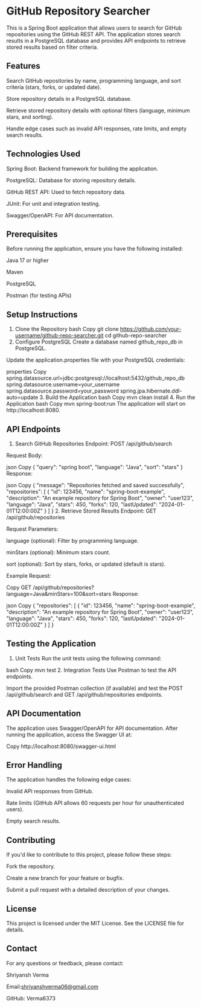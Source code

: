 # GitHub Repository Searcher

This is a Spring Boot application that allows users to search for GitHub repositories using the GitHub REST API. The application stores search results in a PostgreSQL database and provides API endpoints to retrieve stored results based on filter criteria.

## Features
Search GitHub repositories by name, programming language, and sort criteria (stars, forks, or updated date).

Store repository details in a PostgreSQL database.

Retrieve stored repository details with optional filters (language, minimum stars, and sorting).

Handle edge cases such as invalid API responses, rate limits, and empty search results.

## Technologies Used
Spring Boot: Backend framework for building the application.

PostgreSQL: Database for storing repository details.

GitHub REST API: Used to fetch repository data.

JUnit: For unit and integration testing.

Swagger/OpenAPI: For API documentation.

## Prerequisites
Before running the application, ensure you have the following installed:

Java 17 or higher

Maven

PostgreSQL

Postman (for testing APIs)

## Setup Instructions
1. Clone the Repository
bash
Copy
git clone https://github.com/your-username/github-repo-searcher.git
cd github-repo-searcher
2. Configure PostgreSQL
Create a database named github_repo_db in PostgreSQL.

Update the application.properties file with your PostgreSQL credentials:

properties
Copy
spring.datasource.url=jdbc:postgresql://localhost:5432/github_repo_db
spring.datasource.username=your_username
spring.datasource.password=your_password
spring.jpa.hibernate.ddl-auto=update
3. Build the Application
bash
Copy
mvn clean install
4. Run the Application
bash
Copy
mvn spring-boot:run
The application will start on http://localhost:8080.

## API Endpoints
1. Search GitHub Repositories
Endpoint: POST /api/github/search

Request Body:

json
Copy
{
  "query": "spring boot",
  "language": "Java",
  "sort": "stars"
}
Response:

json
Copy
{
  "message": "Repositories fetched and saved successfully",
  "repositories": [
    {
      "id": 123456,
      "name": "spring-boot-example",
      "description": "An example repository for Spring Boot",
      "owner": "user123",
      "language": "Java",
      "stars": 450,
      "forks": 120,
      "lastUpdated": "2024-01-01T12:00:00Z"
    }
  ]
}
2. Retrieve Stored Results
Endpoint: GET /api/github/repositories

Request Parameters:

language (optional): Filter by programming language.

minStars (optional): Minimum stars count.

sort (optional): Sort by stars, forks, or updated (default is stars).

Example Request:

Copy
GET /api/github/repositories?language=Java&minStars=100&sort=stars
Response:

json
Copy
{
  "repositories": [
    {
      "id": 123456,
      "name": "spring-boot-example",
      "description": "An example repository for Spring Boot",
      "owner": "user123",
      "language": "Java",
      "stars": 450,
      "forks": 120,
      "lastUpdated": "2024-01-01T12:00:00Z"
    }
  ]
}
## Testing the Application
1. Unit Tests
Run the unit tests using the following command:

bash
Copy
mvn test
2. Integration Tests
Use Postman to test the API endpoints.

Import the provided Postman collection (if available) and test the POST /api/github/search and GET /api/github/repositories endpoints.

## API Documentation
The application uses Swagger/OpenAPI for API documentation. After running the application, access the Swagger UI at:

Copy
http://localhost:8080/swagger-ui.html
## Error Handling
The application handles the following edge cases:

Invalid API responses from GitHub.

Rate limits (GitHub API allows 60 requests per hour for unauthenticated users).

Empty search results.

## Contributing
If you'd like to contribute to this project, please follow these steps:

Fork the repository.

Create a new branch for your feature or bugfix.

Submit a pull request with a detailed description of your changes.

## License
This project is licensed under the MIT License. See the LICENSE file for details.

## Contact
For any questions or feedback, please contact:

Shriyansh Verma

Email:shriyanshverma06@gmail.com


GitHub: Verma6373
